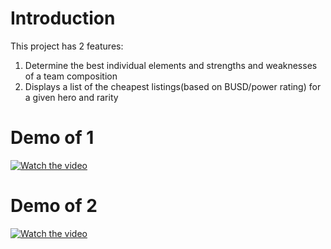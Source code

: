 # Introduction
This project has 2 features:
1. Determine the best individual elements and strengths and weaknesses of a team composition
2. Displays a list of the cheapest listings(based on BUSD/power rating) for a given hero and rarity



# Demo of 1
[![Watch the video](https://media.giphy.com/media/IgNCuiZpUJdfrsi7TZ/giphy.gif)](https://media.giphy.com/media/IgNCuiZpUJdfrsi7TZ/giphy.gif)


# Demo of 2
[![Watch the video](https://media.giphy.com/media/VITjZW1NTc9k2Ndexq/giphy.gif)](https://media.giphy.com/media/VITjZW1NTc9k2Ndexq/giphy.gif)